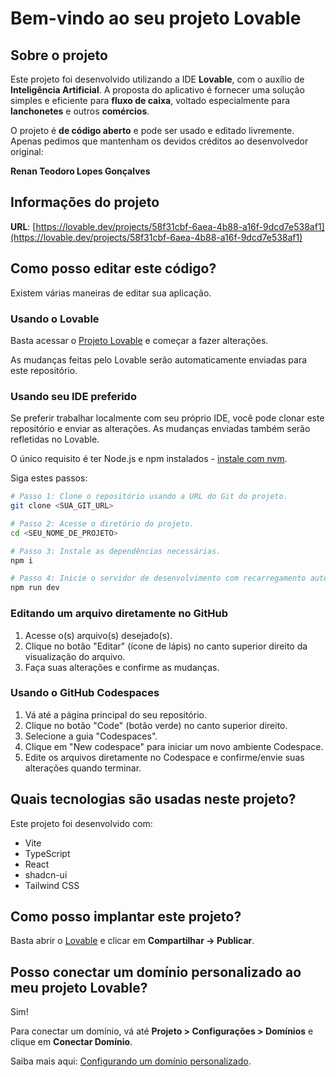 # Bem-vindo ao seu projeto Lovable

## Sobre o projeto

Este projeto foi desenvolvido utilizando a IDE **Lovable**, com o auxílio de **Inteligência Artificial**. A proposta do aplicativo é fornecer uma solução simples e eficiente para **fluxo de caixa**, voltado especialmente para **lanchonetes** e outros **comércios**.

O projeto é **de código aberto** e pode ser usado e editado livremente. Apenas pedimos que mantenham os devidos créditos ao desenvolvedor original:

**Renan Teodoro Lopes Gonçalves**

## Informações do projeto

**URL**: [https://lovable.dev/projects/58f31cbf-6aea-4b88-a16f-9dcd7e538af1](https://lovable.dev/projects/58f31cbf-6aea-4b88-a16f-9dcd7e538af1)

## Como posso editar este código?

Existem várias maneiras de editar sua aplicação.

### **Usando o Lovable**

Basta acessar o [Projeto Lovable](https://lovable.dev/projects/58f31cbf-6aea-4b88-a16f-9dcd7e538af1) e começar a fazer alterações.

As mudanças feitas pelo Lovable serão automaticamente enviadas para este repositório.

### **Usando seu IDE preferido**

Se preferir trabalhar localmente com seu próprio IDE, você pode clonar este repositório e enviar as alterações. As mudanças enviadas também serão refletidas no Lovable.

O único requisito é ter Node.js e npm instalados - [instale com nvm](https://github.com/nvm-sh/nvm#installing-and-updating).

Siga estes passos:

```sh
# Passo 1: Clone o repositório usando a URL do Git do projeto.
git clone <SUA_GIT_URL>

# Passo 2: Acesse o diretório do projeto.
cd <SEU_NOME_DE_PROJETO>

# Passo 3: Instale as dependências necessárias.
npm i

# Passo 4: Inicie o servidor de desenvolvimento com recarregamento automático e visualização instantânea.
npm run dev
```

### **Editando um arquivo diretamente no GitHub**

1. Acesse o(s) arquivo(s) desejado(s).
2. Clique no botão "Editar" (ícone de lápis) no canto superior direito da visualização do arquivo.
3. Faça suas alterações e confirme as mudanças.

### **Usando o GitHub Codespaces**

1. Vá até a página principal do seu repositório.
2. Clique no botão "Code" (botão verde) no canto superior direito.
3. Selecione a guia "Codespaces".
4. Clique em "New codespace" para iniciar um novo ambiente Codespace.
5. Edite os arquivos diretamente no Codespace e confirme/envie suas alterações quando terminar.

## Quais tecnologias são usadas neste projeto?

Este projeto foi desenvolvido com:

- Vite  
- TypeScript  
- React  
- shadcn-ui  
- Tailwind CSS  

## Como posso implantar este projeto?

Basta abrir o [Lovable](https://lovable.dev/projects/58f31cbf-6aea-4b88-a16f-9dcd7e538af1) e clicar em **Compartilhar -> Publicar**.

## Posso conectar um domínio personalizado ao meu projeto Lovable?

Sim!

Para conectar um domínio, vá até **Projeto > Configurações > Domínios** e clique em **Conectar Domínio**.

Saiba mais aqui: [Configurando um domínio personalizado](https://docs.lovable.dev/tips-tricks/custom-domain#step-by-step-guide).
